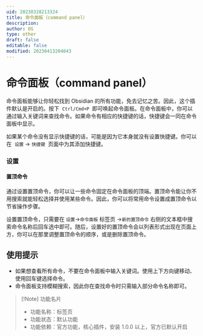 ```yaml
---
uid: 20230328213324
title: 命令面板（command panel）
description: 
author: OS
type: other
draft: false
editable: false
modified: 20230413204043
---
```


# 命令面板（command panel）

命令面板能够让你轻松找到 Obsidian 的所有功能，免去记忆之苦。因此，这个插件默认是开启的。按下  `Ctrl/Cmd+P`  即可唤起命令面板。在命令面板中，你可以通过输入关键词来查找命令。如果命令有相应的快捷键的话，快捷键会一同在命令面板中显示。

如果某个命令没有显示快捷键的话，可能是因为它本身就没有设置快捷键。你可以在  `设置` -> `快捷键`  页面中为其添加快捷键。

### 设置

#### 置顶命令

通过设置置顶命令，你可以让一些命令固定在命令面板的顶端。置顶命令能让你不用搜索就能轻松选择并使用某些命令。因此，你可以将常用命令设置成置顶命令以节省操作步骤。

设置置顶命令，只需要在 `设置`->`命令面板` 标签页 ->`新的置顶命令` 右侧的文本框中搜索命令名称后回车选中即可。随后，设置好的置顶命令会以列表形式出现在页面上方，你可以在那里调整置顶命令的顺序，或是删除置顶命令。

## 使用提示

- 如果想查看所有命令，不要在命令面板中输入关键词。使用上下方向键移动、使用回车键选择命令。
- 命令面板支持模糊搜索，因此你在查找命令时只需输入部分命令名称即可。

> [!Note] 功能名片
> - 功能名称：标签页
> - 功能状态：默认功能
> - 功能依赖：官方功能，核心插件，安装 1.0.0 以上，官方已默认开启